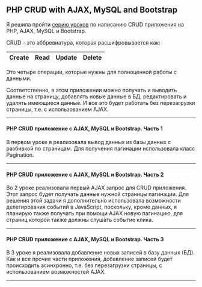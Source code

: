 ## PHP CRUD with AJAX, MySQL and Bootstrap

Я решила пройти [серию уроков](https://www.youtube.com/playlist?list=PLNvHH49JXUUCUjC9vlxU2JQYlioFFOIOy) по написанию CRUD приложения на PHP, AJAX, MySQL и Bootstrap. 

CRUD - это аббревиатура, которая расшифровывается как: 

|Create|Read|Update|Delete|
|-----|----|-----|-----|

Это четыре операции, которые нужны для полноценной работы с данными. 

Соответственно, в этом приложении можно получать и выводить данные на страницу, добавлять новые данные в БД, редактировать и удалять имеющиеся данные. И все это будет работать без перезагрузки страницы, т.е. с использованием AJAX.

***

#### PHP CRUD приложение с AJAX, MySQL и Bootstrap. Часть 1

В первом уроке я реализовала вывод данных из базы данных с разбивкой по страницам. Для получения пагинации использовала класс Pagination.

***

#### PHP CRUD приложение с AJAX, MySQL и Bootstrap. Часть 2

Во 2 уроке реализовала первый AJAX запрос для CRUD приложения. Этот запрос будет получать данные нужной страницы пагинации. Для решения этой задачи я дополнительно использовала возможности делегирования событий в JavaScript, поскольку, кроме данных, я планирую также получать при помощи AJAX новую пагинацию, для страниц которой также должны слушать событие клика.

***

#### PHP CRUD приложение с AJAX, MySQL и Bootstrap. Часть 3

В 3 уроке я реализовала добавление новых записей в базу данных (БД). Как и все прочие части приложения, добавление записей будет происходить асинхронно, т.е. без перезагрузки страницы, с использованием возможностей AJAX.

***